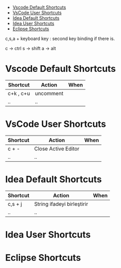 
<!-- TOC -->

- [Vscode Default Shortcuts](#vscode-default-shortcuts)
- [VsCode User Shortcuts](#vscode-user-shortcuts)
- [Idea Default Shortcuts](#idea-default-shortcuts)
- [Idea User Shortcuts](#idea-user-shortcuts)
- [Eclipse Shortcuts](#eclipse-shortcuts)

<!-- /TOC -->

c,s,a + keyboard key  : second key binding if there is.

c -> ctrl
s -> shift
a -> alt


# Vscode Default Shortcuts

Shortcut | Action | When
--- | --- | ---
c+k , c+u | uncomment
.. | ..


# VsCode User Shortcuts

Shortcut | Action | When
--- | --- | ---
c + -  | Close Active Editor
.. | ..



# Idea Default Shortcuts
Shortcut | Action | When
--- | --- | ---
c,s + j  | String ifadeyi birleştirir
.. | ..


# Idea User Shortcuts



# Eclipse Shortcuts